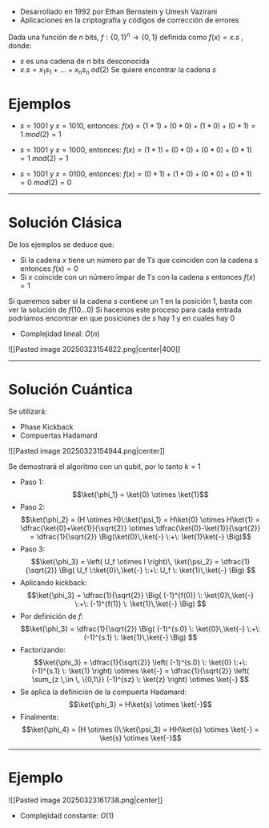 - Desarrollado en 1992 por Ethan Bernstein y Umesh Vazirani
- Aplicaciones en la criptografía y códigos de corrección de errores


Dada una función de $n$ bits,  $f: \{0,1\}^n \rightarrow \{0,1\}$  definida como  $f(x)=x.s$ , donde:
- $s$ es una cadena de $n$ bits desconocida
- $x.s = x_1s_1\:+\:...\:+\:x_ns_n\:od(2)$
Se quiere encontrar la cadena $s$

# Ejemplos
- $s=1001$  y  $x=1010$, entonces:
$f(x)=(1*1) + (0*0) + (1*0) + (0*1) = 1\: mod(2) = 1$

- $s=1001$  y  $x=1000$, entonces:
$f(x)=(1*1) + (0*0) + (0*0) + (0*1) = 1\: mod(2) = 1$

- $s=1001$  y  $x=0100$, entonces:
$f(x)=(0*1) + (1*0) + (0*0) + (0*1) = 0\: mod(2) = 0$

___
# Solución Clásica

De los ejemplos se deduce que:
- Si la cadena $x$ tiene un número par de $1's$ que coinciden con la cadena $s$ entonces $f(x)=0$
- Si $x$ coincide con un número impar de $1's$ con la cadena $s$ entonces $f(x)=1$

Si queremos saber si la cadena $s$ contiene un $1$ en la posición $1$, basta con ver la solución de $f(10 ... 0)$
Si hacemos este proceso para cada entrada podríamos encontrar en que posiciones de $s$ hay $1$ y en cuales hay $0$

- Complejidad lineal: $O(n)$

![[Pasted image 20250323154822.png|center|400]]

___
# Solución Cuántica

Se utilizará:
- Phase Kickback
- Compuertas Hadamard

![[Pasted image 20250323154944.png|center]]


Se demostrará el algoritmo con un qubit, por lo tanto $k=1$

- Paso 1:
$$\ket{\phi_1} = \ket{0} \otimes \ket{1}$$
- Paso 2:
$$\ket{\phi_2} = (H \otimes H)\:\ket{\psi_1} = H\ket{0} \otimes H\ket{1} = \dfrac{\ket{0}+\ket{1}}{\sqrt{2}} \otimes \dfrac{\ket{0}-\ket{1}}{\sqrt{2}} = \dfrac{1}{\sqrt{2}} \Big(\ket{0}\,\ket{-} \:+\: \ket{1}\ket{-} \Big)$$
- Paso 3:
$$\ket{\phi_3} = \left( U_f \otimes I \right)\, \ket{\psi_2} = \dfrac{1}{\sqrt{2}} \Big( U_f \:\ket{0}\,\ket{-} \:+\: U_f \: \ket{1}\,\ket{-} \Big) $$
- Aplicando kickback:
$$\ket{\phi_3} = \dfrac{1}{\sqrt{2}} \Big( (-1)^{f(0)} \: \ket{0}\,\ket{-} \:+\: (-1)^{f(1)} \: \ket{1}\,\ket{-} \Big) $$
- Por definición de $f$:
$$\ket{\phi_3} = \dfrac{1}{\sqrt{2}} \Big( (-1)^{s.0} \: \ket{0}\,\ket{-} \:+\: (-1)^{s.1} \: \ket{1}\,\ket{-} \Big) $$
- Factorizando:
$$\ket{\phi_3} = \dfrac{1}{\sqrt{2}} \left( (-1)^{s.0} \: \ket{0} \:+\: (-1)^{s.1} \: \ket{1} \right) \otimes \ket{-} = \dfrac{1}{\sqrt{2}} \left( \sum_{z \,\in \, \{0,1\}} (-1)^{sz} \: \ket{z} \right) \otimes \ket{-} $$
- Se aplica la definición de la compuerta Hadamard:
$$\ket{\phi_3} = H\ket{s} \otimes \ket{-}$$
- Finalmente:
$$\ket{\phi_4} = (H \otimes I)\:\ket{\psi_3} = HH\ket{s} \otimes \ket{-} = \ket{s} \otimes \ket{-}$$

___
# Ejemplo

![[Pasted image 20250323161738.png|center]]

- Complejidad constante: $O(1)$
